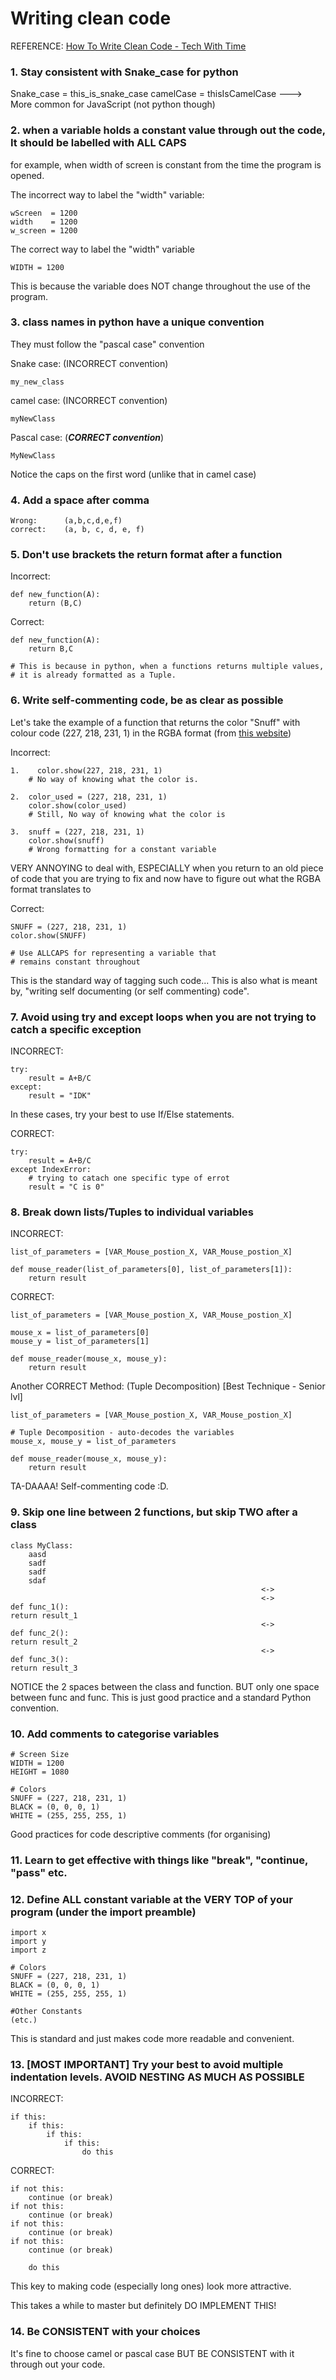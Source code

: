 # Writing clean code
REFERENCE: [How To Write Clean Code - Tech With Time](https://www.youtube.com/watch?v=F14BKKHeAKU)

### 1. Stay consistent with Snake_case for python

Snake_case = this_is_snake_case
camelCase = thisIsCamelCase ---> More common for JavaScript (not python though)

### 2. when a variable holds a constant value through out the code, It should be labelled with ALL CAPS

for example, when width of screen is constant from the time the program is opened.

The incorrect way to label the "width" variable:

    wScreen  = 1200
    width    = 1200 
    w_screen = 1200

The correct way to label the "width" variable

    WIDTH = 1200

This is because the variable does NOT change throughout the use of the program.

### 3. class names in python have a unique convention
They must follow the "pascal case" convention

Snake case: (INCORRECT convention)

    my_new_class

camel case: (INCORRECT convention)

    myNewClass

Pascal case: (***CORRECT convention***)

    MyNewClass

Notice the caps on the first word (unlike that in camel case)

### 4. Add a space after comma 
    Wrong:      (a,b,c,d,e,f)
    correct:    (a, b, c, d, e, f)

### 5. Don't use brackets the return format after a function

Incorrect:

    def new_function(A):
        return (B,C)
Correct:

    def new_function(A):
        return B,C
    
    # This is because in python, when a functions returns multiple values,
    # it is already formatted as a Tuple.

### 6. Write self-commenting code, be as clear as possible

Let's take the example of a function that returns the color "Snuff" with colour code (227, 218, 231, 1) in the RGBA format (from [this website](https://www.flatuicolorpicker.com/magenta-rgba-color-model/#))

Incorrect:

    1.    color.show(227, 218, 231, 1)
        # No way of knowing what the color is. 

    2.  color_used = (227, 218, 231, 1)  
        color.show(color_used)
        # Still, No way of knowing what the color is 

    3.  snuff = (227, 218, 231, 1)  
        color.show(snuff)
        # Wrong formatting for a constant variable 

VERY ANNOYING to deal with, ESPECIALLY when you return to an old piece of code that you are trying to fix and now have to figure out what the 
RGBA format translates to

Correct:

    SNUFF = (227, 218, 231, 1)  
    color.show(SNUFF)
    
    # Use ALLCAPS for representing a variable that
    # remains constant throughout 

This is the standard way of tagging such code... This is also what is meant by, "writing self documenting (or self commenting) code".

### 7. Avoid using try and except loops when you are not trying to catch a specific exception

INCORRECT:

    try:
        result = A+B/C
    except:
        result = "IDK"

In these cases, try your best to use If/Else statements.

CORRECT:

    try:
        result = A+B/C
    except IndexError:      
        # trying to catach one specific type of errot
        result = "C is 0"

### 8. Break down lists/Tuples to individual variables

INCORRECT:
    
    list_of_parameters = [VAR_Mouse_postion_X, VAR_Mouse_postion_X]

    def mouse_reader(list_of_parameters[0], list_of_parameters[1]):
        return result
    
CORRECT:

    list_of_parameters = [VAR_Mouse_postion_X, VAR_Mouse_postion_X]

    mouse_x = list_of_parameters[0]
    mouse_y = list_of_parameters[1]

    def mouse_reader(mouse_x, mouse_y):
        return result

Another CORRECT Method: (Tuple Decomposition) [Best Technique - Senior lvl]

    list_of_parameters = [VAR_Mouse_postion_X, VAR_Mouse_postion_X]

    # Tuple Decomposition - auto-decodes the variables
    mouse_x, mouse_y = list_of_parameters

    def mouse_reader(mouse_x, mouse_y):
        return result

TA-DAAAA! Self-commenting code :D.

### 9. Skip one line between 2 functions, but skip TWO after a class
    
    class MyClass:
        aasd
        sadf
        sadf
        sdaf
                                                            <->
                                                            <->
    def func_1():
    return result_1
                                                            <->
    def func_2():
    return result_2
                                                            <->
    def func_3():
    return result_3

NOTICE the 2 spaces between the class and function. BUT only one space between func and func. This is just good practice and a standard Python convention.

### 10. Add comments to categorise variables

    # Screen Size
    WIDTH = 1200
    HEIGHT = 1080

    # Colors
    SNUFF = (227, 218, 231, 1) 
    BLACK = (0, 0, 0, 1) 
    WHITE = (255, 255, 255, 1) 

Good practices for code descriptive comments (for organising)

### 11. Learn to get effective with things like "break", "continue, "pass" etc.

### 12. Define ALL constant variable at the VERY TOP of your program (under the import preamble)

    import x
    import y
    import z

    # Colors
    SNUFF = (227, 218, 231, 1) 
    BLACK = (0, 0, 0, 1) 
    WHITE = (255, 255, 255, 1) 

    #Other Constants
    (etc.)


This is standard and just makes code more readable and convenient.

### 13. [MOST IMPORTANT] Try your best to avoid multiple indentation levels. AVOID NESTING AS MUCH AS POSSIBLE

INCORRECT:

    if this:
        if this:
            if this:
                if this:
                    do this

CORRECT:

    if not this:
        continue (or break)
    if not this:
        continue (or break)
    if not this:
        continue (or break)
    if not this:
        continue (or break)
    
        do this

This key to making code (especially long ones) look more attractive.

This takes a while to master but definitely DO IMPLEMENT THIS!

### 14. Be CONSISTENT with your choices
It's fine to choose camel or pascal case BUT BE CONSISTENT with it through out your code.
